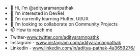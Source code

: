 - 👋 Hi, I’m @adityaramanpathak
- 👀 I’m interested in DevRel
- 🌱 I’m currently learning Flutter, UI/UX
- 💞️ I’m looking to collaborate on Community Projects 
- 📫 How to reach me
-  Twitter-www.twitter.com/adityaramnpathk
- Instagram - www.instagram.com/adityaramanpathak
- Linkedin - www.linkedin.com/in/aditya-pathak-4a3659276/

<!---
adityaramanpathak/adityaramanpathak is a ✨ special ✨ repository because its `README.md` (this file) appears on your GitHub profile.
You can click the Preview link to take a look at your changes.
--->
